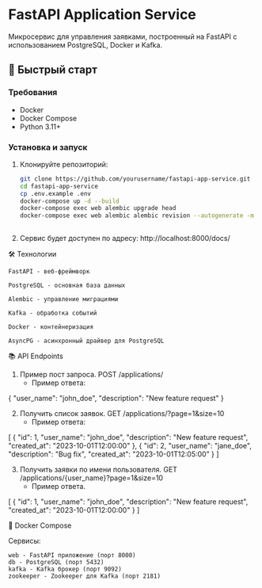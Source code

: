 # FastAPI Application Service

Микросервис для управления заявками, построенный на FastAPI с использованием PostgreSQL, Docker и Kafka.

## 🚀 Быстрый старт

### Требования

- Docker
- Docker Compose
- Python 3.11+

### Установка и запуск

1. Клонируйте репозиторий:
   ```bash
   git clone https://github.com/yourusername/fastapi-app-service.git
   cd fastapi-app-service
   cp .env.example .env
   docker-compose up -d --build
   docker-compose exec web alembic upgrade head
   docker-compose exec web alembic alembic revision --autogenerate -m "migration_name"
    
2. Сервис будет доступен по адресу: http://localhost:8000/docs/

🛠 Технологии

    FastAPI - веб-фреймворк

    PostgreSQL - основная база данных

    Alembic - управление миграциями

    Kafka - обработка событий

    Docker - контейнеризация

    AsyncPG - асинхронный драйвер для PostgreSQL

📚 API Endpoints

1. Пример пост запроса. POST /applications/
    - Пример ответа:

{
"user_name": "john_doe",
"description": "New feature request"
}

2. Получить список заявок. GET /applications/?page=1&size=10
    - Пример ответа:

[
{
"id": 1,
"user_name": "john_doe",
"description": "New feature request",
"created_at": "2023-10-01T12:00:00"
},
{
"id": 2,
"user_name": "jane_doe",
"description": "Bug fix",
"created_at": "2023-10-01T12:05:00"
}
]

3. Получить заявки по имени пользователя. GET /applications/{user_name}?page=1&size=10
    - Пример ответа.

[
{
"id": 1,
"user_name": "john_doe",
"description": "New feature request",
"created_at": "2023-10-01T12:00:00"
}
]

🐳 Docker Compose

Сервисы:

    web - FastAPI приложение (порт 8000)
    db - PostgreSQL (порт 5432)
    kafka - Kafka брокер (порт 9092)
    zookeeper - Zookeeper для Kafka (порт 2181)